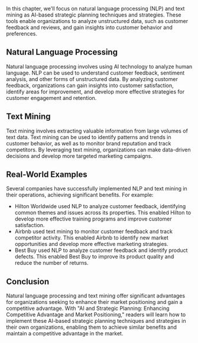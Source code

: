 
In this chapter, we'll focus on natural language processing (NLP) and text mining as AI-based strategic planning techniques and strategies. These tools enable organizations to analyze unstructured data, such as customer feedback and reviews, and gain insights into customer behavior and preferences.

Natural Language Processing
---------------------------

Natural language processing involves using AI technology to analyze human language. NLP can be used to understand customer feedback, sentiment analysis, and other forms of unstructured data. By analyzing customer feedback, organizations can gain insights into customer satisfaction, identify areas for improvement, and develop more effective strategies for customer engagement and retention.

Text Mining
-----------

Text mining involves extracting valuable information from large volumes of text data. Text mining can be used to identify patterns and trends in customer behavior, as well as to monitor brand reputation and track competitors. By leveraging text mining, organizations can make data-driven decisions and develop more targeted marketing campaigns.

Real-World Examples
-------------------

Several companies have successfully implemented NLP and text mining in their operations, achieving significant benefits. For example:

* Hilton Worldwide used NLP to analyze customer feedback, identifying common themes and issues across its properties. This enabled Hilton to develop more effective training programs and improve customer satisfaction.
* Airbnb used text mining to monitor customer feedback and track competitor activity. This enabled Airbnb to identify new market opportunities and develop more effective marketing strategies.
* Best Buy used NLP to analyze customer feedback and identify product defects. This enabled Best Buy to improve its product quality and reduce the number of returns.

Conclusion
----------

Natural language processing and text mining offer significant advantages for organizations seeking to enhance their market positioning and gain a competitive advantage. With "AI and Strategic Planning: Enhancing Competitive Advantage and Market Positioning," readers will learn how to implement these AI-based strategic planning techniques and strategies in their own organizations, enabling them to achieve similar benefits and maintain a competitive advantage in the market.
